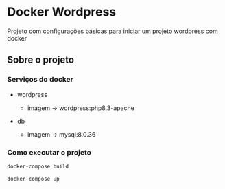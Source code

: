 # Docker Wordpress

Projeto com configurações básicas para iniciar um projeto wordpress com docker

## Sobre o projeto

### Serviços do docker

- wordpress
  - imagem &rarr; wordpress:php8.3-apache

- db
  - imagem &rarr; mysql:8.0.36

### Como executar o projeto

```bash
docker-compose build
```

```bash
docker-compose up
```
